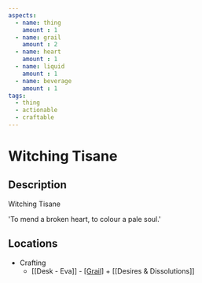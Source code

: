 ```yaml
---
aspects: 
  - name: thing
    amount : 1
  - name: grail
    amount : 2
  - name: heart
    amount : 1
  - name: liquid
    amount : 1
  - name: beverage
    amount : 1
tags:
  - thing
  - actionable
  - craftable
---
```


# Witching Tisane

## Description
Witching Tisane

'To mend a broken heart, to colour a pale soul.'
## Locations
- Crafting
	- [[Desk - Eva]] - [[Grail]](5) + [[Desires & Dissolutions]]